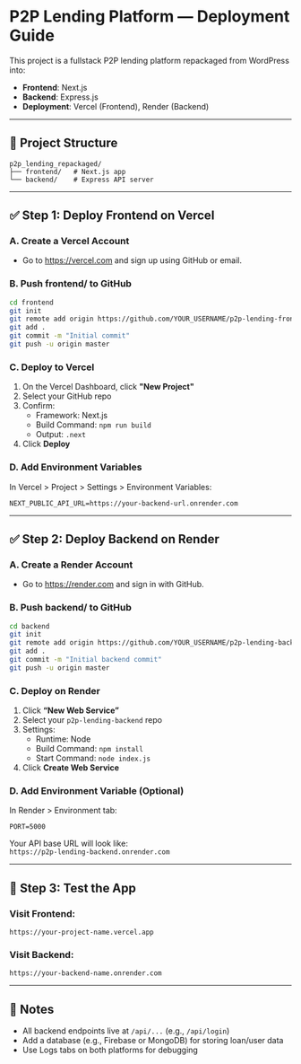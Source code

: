 # P2P Lending Platform — Deployment Guide

This project is a fullstack P2P lending platform repackaged from WordPress into:
- **Frontend**: Next.js
- **Backend**: Express.js
- **Deployment**: Vercel (Frontend), Render (Backend)

---

## 📁 Project Structure

```
p2p_lending_repackaged/
├── frontend/   # Next.js app
└── backend/    # Express API server
```

---

## ✅ Step 1: Deploy Frontend on Vercel

### A. Create a Vercel Account
- Go to https://vercel.com and sign up using GitHub or email.

### B. Push frontend/ to GitHub
```bash
cd frontend
git init
git remote add origin https://github.com/YOUR_USERNAME/p2p-lending-frontend.git
git add .
git commit -m "Initial commit"
git push -u origin master
```

### C. Deploy to Vercel
1. On the Vercel Dashboard, click **"New Project"**
2. Select your GitHub repo
3. Confirm:
   - Framework: Next.js
   - Build Command: `npm run build`
   - Output: `.next`
4. Click **Deploy**

### D. Add Environment Variables
In Vercel > Project > Settings > Environment Variables:
```
NEXT_PUBLIC_API_URL=https://your-backend-url.onrender.com
```

---

## ✅ Step 2: Deploy Backend on Render

### A. Create a Render Account
- Go to https://render.com and sign in with GitHub.

### B. Push backend/ to GitHub
```bash
cd backend
git init
git remote add origin https://github.com/YOUR_USERNAME/p2p-lending-backend.git
git add .
git commit -m "Initial backend commit"
git push -u origin master
```

### C. Deploy on Render
1. Click **“New Web Service”**
2. Select your `p2p-lending-backend` repo
3. Settings:
   - Runtime: Node
   - Build Command: `npm install`
   - Start Command: `node index.js`
4. Click **Create Web Service**

### D. Add Environment Variable (Optional)
In Render > Environment tab:
```
PORT=5000
```

Your API base URL will look like:  
`https://p2p-lending-backend.onrender.com`

---

## 🧪 Step 3: Test the App

### Visit Frontend:
`https://your-project-name.vercel.app`

### Visit Backend:
`https://your-backend-name.onrender.com`

---

## 🧼 Notes
- All backend endpoints live at `/api/...` (e.g., `/api/login`)
- Add a database (e.g., Firebase or MongoDB) for storing loan/user data
- Use Logs tabs on both platforms for debugging
